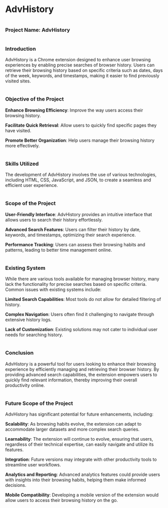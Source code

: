 # AdvHistory

#
### Project Name: AdvHistory

#
### Introduction 
AdvHistory is a Chrome extension designed to enhance user browsing experiences by enabling precise searches of browser history. Users can retrieve their browsing history based on specific criteria such as dates, days of the week, keywords, and timestamps, making it easier to find previously visited sites.

#
### Objective of the Project
**Enhance Browsing Efficiency**: Improve the way users access their browsing history.

**Facilitate Quick Retrieval**: Allow users to quickly find specific pages they have visited.

**Promote Better Organization**: Help users manage their browsing history more effectively.


#
### Skills Utilized
The development of AdvHistory involves the use of various technologies, including HTML, CSS, JavaScript, and JSON, to create a seamless and efficient user experience.

#
### Scope of the Project
**User-Friendly Interface**: AdvHistory provides an intuitive interface that allows users to search their history effortlessly.

**Advanced Search Features**: Users can filter their history by date, keywords, and timestamps, optimizing their search experience.

**Performance Tracking**: Users can assess their browsing habits and patterns, leading to better time management online.


#
### Existing System
While there are various tools available for managing browser history, many lack the functionality for precise searches based on specific criteria. Common issues with existing systems include:

**Limited Search Capabilities**: Most tools do not allow for detailed filtering of history.

**Complex Navigation**: Users often find it challenging to navigate through extensive history logs.

**Lack of Customization**: Existing solutions may not cater to individual user needs for searching history.


#
### Conclusion
AdvHistory is a powerful tool for users looking to enhance their browsing experience by efficiently managing and retrieving their browser history. By providing advanced search capabilities, the extension empowers users to quickly find relevant information, thereby improving their overall productivity online.

#
### Future Scope of the Project
AdvHistory has significant potential for future enhancements, including:

**Scalability**: As browsing habits evolve, the extension can adapt to accommodate larger datasets and more complex search queries.

**Learnability**: The extension will continue to evolve, ensuring that users, regardless of their technical expertise, can easily navigate and utilize its features.

**Integration**: Future versions may integrate with other productivity tools to streamline user workflows.

**Analytics and Reporting**: Advanced analytics features could provide users with insights into their browsing habits, helping them make informed decisions.

**Mobile Compatibility**: Developing a mobile version of the extension would allow users to access their browsing history on the go.

